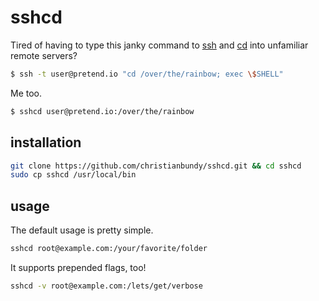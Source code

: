 # sshcd

Tired of having to type this janky command to [ssh](http://manpages.ubuntu.com/manpages/saucy/en/man1/ssh.1.html) and [cd](http://manpages.ubuntu.com/manpages/saucy/en/man1/cd.1posix.html) into unfamiliar remote servers?

```sh
$ ssh -t user@pretend.io "cd /over/the/rainbow; exec \$SHELL"
```

Me too.

```sh
$ sshcd user@pretend.io:/over/the/rainbow
```

## installation

```sh
git clone https://github.com/christianbundy/sshcd.git && cd sshcd
sudo cp sshcd /usr/local/bin
```

## usage

The default usage is pretty simple.

```sh
sshcd root@example.com:/your/favorite/folder
```

It supports prepended flags, too!

```sh
sshcd -v root@example.com:/lets/get/verbose
```
